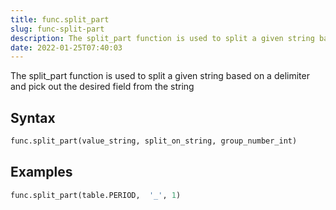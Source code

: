 ```yaml
---
title: func.split_part
slug: func-split-part
description: The split_part function is used to split a given string based on a delimiter and pick out the desired field from the string
date: 2022-01-25T07:40:03
---
```


The split_part function is used to split a given string based on a delimiter and pick out the desired field from the string

## Syntax
```python
func.split_part(value_string, split_on_string, group_number_int)
```

## Examples
```python
func.split_part(table.PERIOD,  '_', 1)
```

